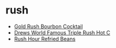 # rush

 * [Gold Rush Bourbon Cocktail](../index/g/gold-rush-bourbon-cocktail.json)
 * [Drews World Famous Triple Rush Hot C](../index/d/drews-world-famous-triple-rush-hot-c.json)
 * [Rush Hour Refried Beans](../index/r/rush-hour-refried-beans.json)
